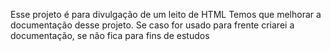 Esse projeto é para divulgação de um leito de HTML
Temos que melhorar a documentação desse projeto.
Se caso for usado para frente criarei a documentação, se não fica para fins 
de estudos